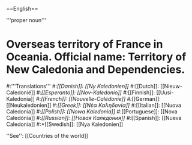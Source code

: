 ==English==

'''proper noun'''

# Overseas territory of France in Oceania. Official name: Territory of New Caledonia and Dependencies.
#:'''Translations'''
#:*[[Danish]]: [[Ny Kaledonien]]
#:*[[Dutch]]: [[Nieuw-Caledonië]]
#:*[[Esperanto]]: [[Nov-Kaledonio]]
#:*[[Finnish]]: [[Uusi-Kaledonia]]
#:*[[French]]: [[Nouvelle-Calédonie]]
#:*[[German]]: [[Neukaledonien]]
#:*[[Greek]]: [[Νέα Καληδονία]]
#:*[[Italian]]: [[Nuova Caledonia]]
#:*[[Polish]]: [[Nowa Kaledonia]]
#:*[[Portuguese]]: [[Nova Caledónia]]
#:*[[Russian]]: [[Новая Каледония]]
#:*[[Spanish]]: [[Nueva Caledonia]]
#:*[[Swedish]]: [[Nya Kaledonien]]

''See'': [[Countries of the world]]